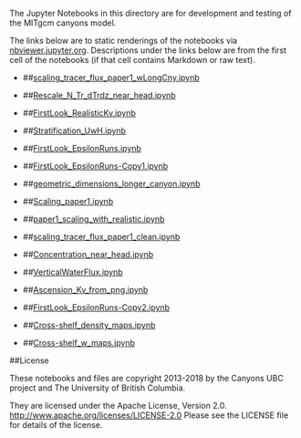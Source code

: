 The Jupyter Notebooks in this directory are for development and testing of
the MITgcm canyons model.

The links below are to static renderings of the notebooks via
[nbviewer.jupyter.org](http://nbviewer.jupyter.org/).
Descriptions under the links below are from the first cell of the notebooks
(if that cell contains Markdown or raw text).

* ##[scaling_tracer_flux_paper1_wLongCny.ipynb](http://nbviewer.jupyter.org/urls/bitbucket.org/canyonsubc/outputanalysisnotebooks/raw/tip/RealisticKvMaps/scaling_tracer_flux_paper1_wLongCny.ipynb)  
    
* ##[Rescale_N_Tr_dTrdz_near_head.ipynb](http://nbviewer.jupyter.org/urls/bitbucket.org/canyonsubc/outputanalysisnotebooks/raw/tip/RealisticKvMaps/Rescale_N_Tr_dTrdz_near_head.ipynb)  
    
* ##[FirstLook_RealisticKv.ipynb](http://nbviewer.jupyter.org/urls/bitbucket.org/canyonsubc/outputanalysisnotebooks/raw/tip/RealisticKvMaps/FirstLook_RealisticKv.ipynb)  
    
* ##[Stratification_UwH.ipynb](http://nbviewer.jupyter.org/urls/bitbucket.org/canyonsubc/outputanalysisnotebooks/raw/tip/RealisticKvMaps/Stratification_UwH.ipynb)  
    
* ##[FirstLook_EpsilonRuns.ipynb](http://nbviewer.jupyter.org/urls/bitbucket.org/canyonsubc/outputanalysisnotebooks/raw/tip/RealisticKvMaps/FirstLook_EpsilonRuns.ipynb)  
    
* ##[FirstLook_EpsilonRuns-Copy1.ipynb](http://nbviewer.jupyter.org/urls/bitbucket.org/canyonsubc/outputanalysisnotebooks/raw/tip/RealisticKvMaps/FirstLook_EpsilonRuns-Copy1.ipynb)  
    
* ##[geometric_dimensions_longer_canyon.ipynb](http://nbviewer.jupyter.org/urls/bitbucket.org/canyonsubc/outputanalysisnotebooks/raw/tip/RealisticKvMaps/geometric_dimensions_longer_canyon.ipynb)  
    
* ##[Scaling_paper1.ipynb](http://nbviewer.jupyter.org/urls/bitbucket.org/canyonsubc/outputanalysisnotebooks/raw/tip/RealisticKvMaps/Scaling_paper1.ipynb)  
    
* ##[paper1_scaling_with_realistic.ipynb](http://nbviewer.jupyter.org/urls/bitbucket.org/canyonsubc/outputanalysisnotebooks/raw/tip/RealisticKvMaps/paper1_scaling_with_realistic.ipynb)  
    
* ##[scaling_tracer_flux_paper1_clean.ipynb](http://nbviewer.jupyter.org/urls/bitbucket.org/canyonsubc/outputanalysisnotebooks/raw/tip/RealisticKvMaps/scaling_tracer_flux_paper1_clean.ipynb)  
    
* ##[Concentration_near_head.ipynb](http://nbviewer.jupyter.org/urls/bitbucket.org/canyonsubc/outputanalysisnotebooks/raw/tip/RealisticKvMaps/Concentration_near_head.ipynb)  
    
* ##[VerticalWaterFlux.ipynb](http://nbviewer.jupyter.org/urls/bitbucket.org/canyonsubc/outputanalysisnotebooks/raw/tip/RealisticKvMaps/VerticalWaterFlux.ipynb)  
    
* ##[Ascension_Kv_from_png.ipynb](http://nbviewer.jupyter.org/urls/bitbucket.org/canyonsubc/outputanalysisnotebooks/raw/tip/RealisticKvMaps/Ascension_Kv_from_png.ipynb)  
    
* ##[FirstLook_EpsilonRuns-Copy2.ipynb](http://nbviewer.jupyter.org/urls/bitbucket.org/canyonsubc/outputanalysisnotebooks/raw/tip/RealisticKvMaps/FirstLook_EpsilonRuns-Copy2.ipynb)  
    
* ##[Cross-shelf_density_maps.ipynb](http://nbviewer.jupyter.org/urls/bitbucket.org/canyonsubc/outputanalysisnotebooks/raw/tip/RealisticKvMaps/Cross-shelf_density_maps.ipynb)  
    
* ##[Cross-shelf_w_maps.ipynb](http://nbviewer.jupyter.org/urls/bitbucket.org/canyonsubc/outputanalysisnotebooks/raw/tip/RealisticKvMaps/Cross-shelf_w_maps.ipynb)  
    

##License

These notebooks and files are copyright 2013-2018
by the Canyons UBC project
and The University of British Columbia.

They are licensed under the Apache License, Version 2.0.
http://www.apache.org/licenses/LICENSE-2.0
Please see the LICENSE file for details of the license.
